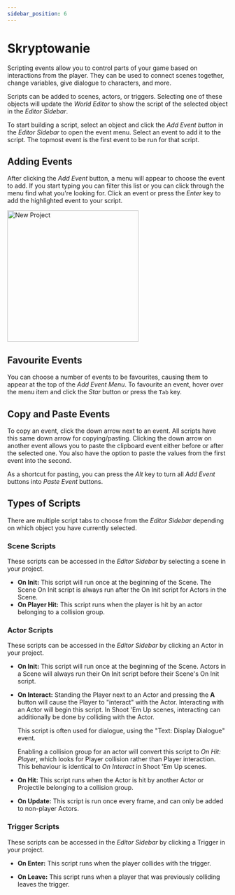 ```yaml
---
sidebar_position: 6
---
```


# Skryptowanie

Scripting events allow you to control parts of your game based on interactions from the player. They can be used to connect scenes together, change variables, give dialogue to characters, and more.

Scripts can be added to scenes, actors, or triggers. Selecting one of these objects will update the _World Editor_ to show the script of the selected object in the _Editor Sidebar_.

To start building a script, select an object and click the _Add Event button_ in the _Editor Sidebar_ to open the event menu. Select an event to add it to the script. The topmost event is the first event to be run for that script.

## Adding Events

After clicking the _Add Event_ button, a menu will appear to choose the event to add. If you start typing you can filter this list or you can click through the menu find what you're looking for. Click an event or press the _Enter_ key to add the highlighted event to your script.

<img title="New Project" src="/pl/img/events/add-event-menu.png" width="300" className="event-preview" />

## Favourite Events

You can choose a number of events to be favourites, causing them to appear at the top of the _Add Event Menu_. To favourite an event, hover over the menu item and click the _Star_ button or press the `Tab` key.

## Copy and Paste Events

To copy an event, click the down arrow next to an event. All scripts have this same down arrow for copying/pasting. Clicking the down arrow on another event allows you to paste the clipboard event either before or after the selected one. You also have the option to paste the values from the first event into the second.

As a shortcut for pasting, you can press the _Alt_ key to turn all _Add Event_ buttons into _Paste Event_ buttons.

## Types of Scripts

There are multiple script tabs to choose from the _Editor Sidebar_ depending on which object you have currently selected.

### Scene Scripts

These scripts can be accessed in the _Editor Sidebar_ by selecting a scene in your project.

- **On Init:** This script will run once at the beginning of the Scene. The Scene On Init script is always run after the On Init script for Actors in the Scene.
- **On Player Hit:** This script runs when the player is hit by an actor belonging to a collision group.

### Actor Scripts

These scripts can be accessed in the _Editor Sidebar_ by clicking an Actor in your project.

- **On Init:** This script will run once at the beginning of the Scene. Actors in a Scene will always run their On Init script before their Scene's On Init script.
- **On Interact:** Standing the Player next to an Actor and pressing the **A** button will cause the Player to "interact" with the Actor. Interacting with an Actor will begin this script. In Shoot 'Em Up scenes, interacting can additionally be done by colliding with the Actor.

  This script is often used for dialogue, using the "Text: Display Dialogue" event.

  Enabling a collision group for an actor will convert this script to _On Hit: Player_, which looks for Player collision rather than Player interaction. This behaviour is identical to _On Interact_ in Shoot 'Em Up scenes.

- **On Hit:** This script runs when the Actor is hit by another Actor or Projectile belonging to a collision group.

- **On Update:** This script is run once every frame, and can only be added to non-player Actors.

### Trigger Scripts

These scripts can be accessed in the _Editor Sidebar_ by clicking a Trigger in your project.

- **On Enter:** This script runs when the player collides with the trigger.

- **On Leave:** This script runs when a player that was previously colliding leaves the trigger.